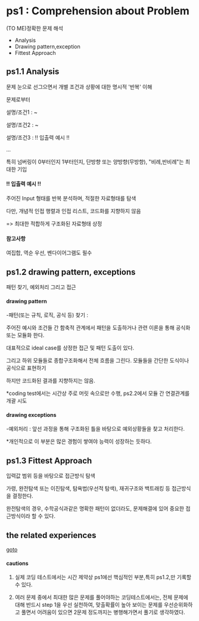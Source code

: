 # ps1 : Comprehension about Problem
(TO ME)정확한 문제 해석

* Analysis
* Drawing pattern,exception
* Fittest Approach

## ps1.1 Analysis
문제 눈으로 선그으면서 개별 조건과 상황에 대한 명시적 '반복' 이해

문제로부터 

설명/조건1 : ~

설명/조건2 : ~

설명/조건3 : !! 입출력 예시 !!

...

특히 넘버링이 0부터인지 1부터인지, 단방향 또는 양방향(무방향), "비례,반비례"는 최대한 기입

#### !! 입출력 예시 !!
주어진 Input 형태를 반복 분석하며, 적절한 자료형태를 탐색

다만, 개념적 인접 행렬과 인접 리스트, 코드화를 지향하지 않음

=> 최대한 적합하게 구조화된 자료형태 상정

#### 참고사항
여집합, 역순 우선, 벤다이어그램도 필수

## ps1.2 drawing pattern, exceptions
패턴 찾기, 예외처리 그리고 접근

#### drawing pattern
-패턴(또는 규칙, 로직, 공식 등) 찾기 :

주어진 예시와 조건들 간 함축적 관계에서 패턴을 도출하거나 관련 이론을 통해 공식화 또는 모듈화 한다.

대표적으로 ideal case를 상정한 접근 및 패턴 도출이 있다.

그리고 하위 모듈들로 종합구조화해서 전체 흐름을 그린다. 모듈들을 간단한 도식이나 공식으로 표현하기

하지만 코드화된 결과를 지향하지는 않음.

*coding test에서는 시간상 주로 머릿 속으로만 수행, ps2.2에서 모듈 간 연결관계를 개괄 시도

#### drawing exceptions
-예외처리 : 앞선 과정을 통해 구조화된 틀을 바탕으로 예외상황들을 찾고 처리한다.

*개인적으로 이 부분은 많은 경험이 쌓여야 능력이 성장하는 듯하다.

## ps1.3 Fittest Approach

입력값 범위 등을 바탕으로 접근방식 탐색

가령, 완전탐색 또는 이진탐색, 탐욕법(우선적 탐색), 재귀구조와 백트래킹 등 접근방식을 결정한다. 

완전탐색의 경우, 수학공식과같은 명확한 패턴이 없더라도, 문제해결에 있어 중요한 접근방식이라 할 수 있다.

## the related experiences
[goto](ps1_major_experience.md)

#### cautions
1. 실제 코딩 테스트에서는 시간 제약상 ps1에선 핵심적인 부분,특히 ps1.2,만 기록할 수 있다.

2. 여러 문제 중에서 최대한 많은 문제를 풀어야하는 코딩테스트에서는, 전체 문제에 대해 반드시 step 1을 우선 실천하여, 맞출확률이 높아 보이는 문제를 우선순위화하고 풀면서 어려움이 있으면 2문제 정도까지는 병행해가면서 풀기로 생각하였다.